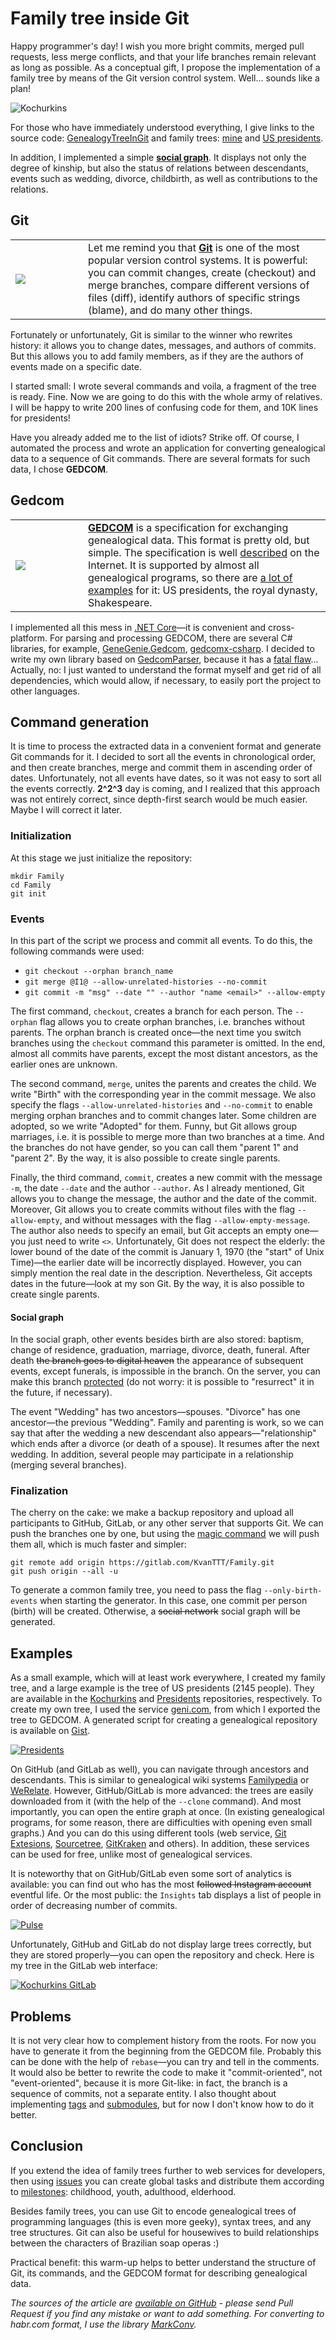 <linkmap src=HeaderImageLink dst=https://habr.com/en/post/465959 />
<include src=Links.ignore.md />

# Family tree inside Git

Happy programmer's day! I wish you more bright commits, merged pull requests,
less merge conflicts, and that your life branches remain relevant as long as
possible. As a conceptual gift, I propose the implementation of a family tree by
means of the Git version control system. Well... sounds like a plan!

![Kochurkins](Kochurkins.png)

For those who have immediately understood everything, I give links to the source
code: [GenealogyTreeInGit](https://github.com/KvanTTT/GenealogyTreeInGit.git)
and family trees: [mine](https://github.com/KvanTTT/Kochurkins.git) and [US
presidents](https://github.com/KvanTTT/Presidents.git).

In addition, I implemented a simple [**social
graph**](https://en.wikipedia.org/wiki/Social_graph). It displays not only the
degree of kinship, but also the status of relations between descendants, events
such as wedding, divorce, childbirth, as well as contributions to the relations.

<cut text="More about implementation, details, and pictures" />

## Git

<table> <tr> <td width=100><img src="Git.svg" ></td> <td>Let me remind you that
<b><a href="https://en.wikipedia.org/wiki/Git">Git</a></b> is one of the most
popular version control systems. It is powerful: you can commit changes, create
(checkout) and merge branches, compare different versions of files (diff),
identify authors of specific strings (blame), and do many other things. </td>
</tr> </table>

Fortunately or unfortunately, Git is similar to the winner who rewrites history:
it allows you to change dates, messages, and authors of commits. But this allows
you to add family members, as if they are the authors of events made on a
specific date.

I started small: I wrote several commands and voila, a fragment of the tree is
ready. Fine. Now we are going to do this with the whole army of relatives. I
will be happy to write 200 lines of confusing code for them, and 10K lines for
presidents!

Have you already added me to the list of idiots? Strike off. Of course, I
automated the process and wrote an application for converting genealogical data
to a sequence of Git commands. There are several formats for such data, I chose
**GEDCOM**.

## Gedcom

<table> <tr> <td width=100><img src="Gedcom.svg" ></td> <td><b><a
href="https://en.wikipedia.org/wiki/GEDCOM">GEDCOM</a></b> is a specification
for exchanging genealogical data. This format is pretty old, but simple.
The specification is well <a
href="https://webtreeprint.com/tp_famous_gedcoms.php">described</a> on the
Internet. It is supported by almost all genealogical programs, so there are <a
href="https://webtreeprint.com/tp_famous_gedcoms.php">a lot of examples</a> for it:
US presidents, the royal dynasty, Shakespeare.</td> </tr> </table>

I implemented all this mess in [.NET
Core](https://www.microsoft.com/net/learn/get-started-with-dotnet-tutorial)—it
is convenient and cross-platform. For parsing and processing GEDCOM, there are
several C# libraries, for
example, [GeneGenie.Gedcom](https://github.com/TheGeneGenieProject/GeneGenie.Gedcom),
[gedcomx-csharp](https://github.com/FamilySearch/gedcomx-csharp). I decided to
write my own library based on
[GedcomParser](https://github.com/jaklithn/GedcomParser), because it has a
[fatal flaw](https://en.wikipedia.org/wiki/Not_invented_here)... Actually, no: I
just wanted to understand the format myself and get rid of all dependencies,
which would allow, if necessary, to easily port the project to other languages.

## Command generation

It is time to process the extracted data in a convenient format and generate Git
commands for it. I decided to sort all the events in chronological order, and
then create branches, merge and commit them in ascending order of dates.
Unfortunately, not all events have dates, so it was not easy to sort all the
events correctly. **2^2^3** day is coming, and I realized that this approach was not
entirely correct, since depth-first search would be much easier. Maybe I will
correct it later.

### Initialization

At this stage we just initialize the repository:

```
mkdir Family
cd Family
git init
```

### Events

In this part of the script we process and commit all events. To do this, the
following commands were used:

* `git checkout --orphan branch_name`
* `git merge @I1@ --allow-unrelated-histories --no-commit`
* `git commit -m "msg" --date "" --author "name <email>" --allow-empty`

The first command, `checkout`, creates a branch for each person. The `--orphan`
flag allows you to create orphan branches, i.e. branches without parents. The
orphan branch is created once—the next time you switch branches using the
`checkout` command this parameter is omitted. In the end, almost all commits
have parents, except the most distant ancestors, as the earlier ones are
unknown.

The second command, `merge`, unites the parents and creates the child. We write
"Birth" with the corresponding year in the commit message. We also specify the
flags `--allow-unrelated-histories` and `--no-commit` to enable merging orphan
branches and to commit changes later. Some children are adopted, so we write
"Adopted" for them. Funny, but Git allows group marriages, i.e. it is possible
to merge more than two branches at a time. And the branches do not have gender,
so you can call them "parent 1" and "parent 2". By the way, it is also possible
to create single parents.

Finally, the third command, `commit`, creates a new commit with the message
`-m`, the date `--date` and the author `--author`. As I already mentioned, Git
allows you to change the message, the author and the date of the commit.
Moreover, Git allows you to create commits without files with the flag
`--allow-empty`, and without messages with the flag `--allow-empty-message`. The
author also needs to specify an email, but Git accepts an empty one—you just
need to write `<>`. Unfortunately, Git does not respect the elderly: the lower
bound of the date of the commit is January 1, 1970 (the "start" of Unix Time)—the
earlier date will be incorrectly displayed. However, you can simply mention
the real date in the description. Nevertheless, Git accepts dates in the
future—look at my son Git. By the way, it is also possible to create single
parents.

#### Social graph

In the social graph, other events besides birth are also stored: baptism, change
of residence, graduation, marriage, divorce, death, funeral. After death ~~the
branch goes to digital heaven~~ the appearance of subsequent events, except
funerals, is impossible in the branch. On the server, you can make this branch
[protected](https://help.github.com/en/articles/about-protected-branches) (do
not worry: it is possible to "resurrect" it in the future, if necessary).

The event "Wedding" has two ancestors—spouses. "Divorce" has one ancestor—the
previous "Wedding". Family and parenting is work, so we can say that after
the wedding a new descendant also appears—"relationship" which ends after a
divorce (or death of a spouse). It resumes after the next wedding. In addition,
several people may participate in a relationship (merging several branches).

### Finalization

The cherry on the cake: we make a backup repository and upload all participants
to GitHub, GitLab, or any other server that supports Git. We can push the
branches one by one, but using the [magic
command](https://stackoverflow.com/a/10479068/1046374) we will push them all,
which is much faster and simpler:

```
git remote add origin https://gitlab.com/KvanTTT/Family.git
git push origin --all -u
```

To generate a common family tree, you need to pass the flag
`--only-birth-events` when starting the generator. In this case, one commit per
person (birth) will be created. Otherwise, a ~~social network~~ social graph
will be generated.

## Examples

As a small example, which will at least work everywhere, I created my family
tree, and a large example is the tree of US presidents (2145 people). They are
available in the [Kochurkins](https://github.com/KvanTTT/Kochurkins.git) and
[Presidents](https://github.com/KvanTTT/Presidents.git) repositories,
respectively. To create my own tree, I used the service
[geni.com](https://geni.com), from which I exported the tree to GEDCOM. A
generated script for creating a genealogical repository is available on
[Gist](https://gist.github.com/KvanTTT/4a713955a54a062313d43ebb5a96824a).

[![Presidents](Presidents.png)](https://github.com/KvanTTT/Presidents.git)

On GitHub (and GitLab as well), you can navigate through ancestors and
descendants. This is similar to genealogical wiki systems
[Familypedia](http://familypedia.wikia.com) or
[WeRelate](https://www.werelate.org). However, GitHub/GitLab is more advanced:
the trees are easily downloaded from it (with the help of the `--clone`
command). And most importantly, you can open the entire graph at once. (In
existing genealogical programs, for some reason, there are difficulties with
opening even small graphs.) And you can do this using different tools (web
service, [Git Extesions](https://gitextensions.github.io/),
[Sourcetree](https://www.sourcetreeapp.com/),
[GitKraken](https://www.gitkraken.com/) and others). In addition, these services
can be used for free, unlike most of genealogical services.

It is noteworthy that on GitHub/GitLab even some sort of analytics is available:
you can find out who has the most ~~followed Instagram account~~ eventful life.
Or the most public: the `Insights` tab displays a list of people in order of
decreasing number of commits.

[![Pulse](Presidents-Pulse.png)](https://github.com/KvanTTT/Presidents/pulse)

Unfortunately, GitHub and GitLab do not display large trees correctly, but they
are stored properly—you can open the repository and check. Here is my tree in
the GitLab web interface:

[![Kochurkins
GitLab](Kochurkins-GitLab.png)](https://gitlab.com/KvanTTT/Kochurkins/network/@I1@)

## Problems

It is not very clear how to complement history from the roots. For now you have
to generate it from the beginning from the GEDCOM file. Probably this can be
done with the help of `rebase`—you can try and tell in the comments. It would
also be better to rewrite the code to make it "commit-oriented", not
"event-oriented", because it is more Git-like: in fact, the branch is a sequence
of commits, not a separate entity. I also thought about implementing
[tags](https://git-scm.com/book/en/v2/Git-Basics-Tagging) and
[submodules](https://git-scm.com/book/en/v2/Git-Tools-Submodules), but for now I
don't know how to do it better.

## Conclusion

If you extend the idea of family trees further to web services for developers,
then using [issues](https://help.github.com/articles/about-issues/) you can
create global tasks and distribute them according to
[milestones](https://help.github.com/articles/about-milestones/): childhood,
youth, adulthood, elderhood.

Besides family trees, you can use Git to encode genealogical trees of
programming languages (this is even more geeky), syntax trees, and any tree
structures. Git can also be useful for housewives to build relationships between
the characters of Brazilian soap operas :)

Practical benefit: this warm-up helps to better understand the structure of Git,
its commands, and the GEDCOM format for describing genealogical data.

*The sources of the article are [available on
GitHub](https://github.com/KvanTTT/Articles/tree/master/Genealogy-Tree-In-Git) -
please send Pull Request if you find any mistake or want to add something. For
converting to habr.com format, I use the library
[MarkConv](https://github.com/KvanTTT/MarkConv).*